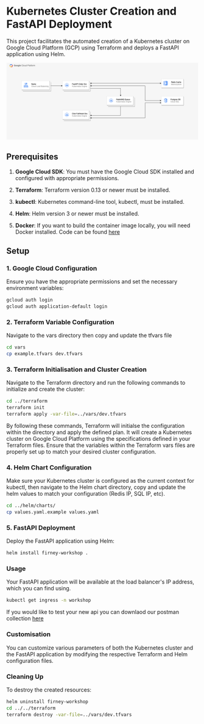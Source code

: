 # Kubernetes Cluster Creation and FastAPI Deployment

This project facilitates the automated creation of a Kubernetes cluster on Google Cloud Platform (GCP) using Terraform and deploys a FastAPI application using Helm.

![Architecture](image/fastapi.png)

## Prerequisites

1. **Google Cloud SDK**: You must have the Google Cloud SDK installed and configured with appropriate permissions.

2. **Terraform**: Terraform version 0.13 or newer must be installed.

3. **kubectl**: Kubernetes command-line tool, kubectl, must be installed.

4. **Helm**: Helm version 3 or newer must be installed.

5. **Docker**: If you want to build the container image locally, you will need Docker installed. Code can be found [here](https://github.com/FirneyGroup/fastapi-docker)

## Setup

### 1. Google Cloud Configuration

Ensure you have the appropriate permissions and set the necessary environment variables:

```bash
gcloud auth login
gcloud auth application-default login
```

### 2. Terraform Variable Configuration

Navigate to the vars directory then copy and update the tfvars file

```bash
cd vars
cp example.tfvars dev.tfvars
```

### 3. Terraform Initialisation and Cluster Creation

Navigate to the Terraform directory and run the following commands to initialize and create the cluster:

```bash
cd ../terraform
terraform init
terraform apply -var-file=../vars/dev.tfvars
```

By following these commands, Terraform will initialse the configuration within the directory and apply the defined plan. It will create a Kubernetes cluster on Google Cloud Platform using the specifications defined in your Terraform files. Ensure that the variables within the Terraform vars files are properly set up to match your desired cluster configuration.

### 4. Helm Chart Configuration
Make sure your Kubernetes cluster is configured as the current context for kubectl, then navigate to the Helm chart directory, copy and update the helm values to match your configuration (Redis IP, SQL IP, etc).

```bash
cd ../helm/charts/
cp values.yaml.example values.yaml
```

### 5. FastAPI Deployment
Deploy the FastAPI application using Helm:


```bash
helm install firney-workshop .
```

### Usage
Your FastAPI application will be available at the load balancer's IP address, which you can find using.

```bash
kubectl get ingress -n workshop
```

If you would like to test your new api you can downlaod our postman collection [here](https://raw.githubusercontent.com/FirneyGroup/fastapi-docker/main/Public.postman_collection.json)

### Customisation

You can customize various parameters of both the Kubernetes cluster and the FastAPI application by modifying the respective Terraform and Helm configuration files.

### Cleaning Up
To destroy the created resources:

```bash
helm uninstall firney-workshop
cd ../../terraform
terraform destroy -var-file=../vars/dev.tfvars
```
